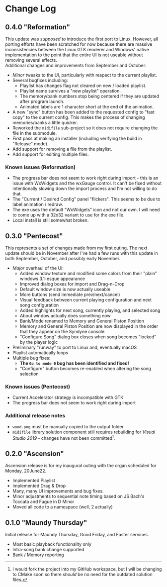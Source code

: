 # Change Log

## 0.4.0 "Reformation"

This update was _supposed to_ introduce the first port to Linux.  However, all
porting efforts have been scratched for now because there are massive
inconsistencies between the Linux GTK renderer and Windows' native
implementation to the point that the entire UI is not useable without removing
several effects.  
Additional changes and improvements from September and October:

* _Minor_ tweaks to the UI, particularly with respect to the current playlist.
* Several bugfixes including:
  * Playlist has changes flag not cleared on new / loaded playlist.
  * Playlist name survives a "new playlist" operation.
  * The memory/bank numbers stop being centered if they are updated after
  program launch.
  * Animated labels are 1 character short at the end of the animation.
* A new "sync" button has been added to the requested config to "fast copy" to
the current config.  This makes the process of changing memories/banks a little
quicker.
* Reworked the `midifile` sub-project so it does not require changing the file
in the submodule.
* First pass at making an installer (including verifying the build in "Release"
mode).
* Add support for removing a file from the playlist.
* Add support for editing multiple files.

### Known issues (Reformation)

* The progress bar does not seem to work right during import - this is an issue
with WxWidgets and the wxGauge control.  It can't be fixed without intentionally
slowing down the import process and I'm not willing to do that.
* The "Current / Desired Config" panel "flickers".  This seems to be due to
label animation / redraw.
* The exe uses the default "WxWidgets" icon and not our own.  I will need to
come up with a 32x32 variant to use for the exe file.
* Local install is still somewhat broken.

## 0.3.0 "Pentecost"

This represents a set of changes made from my first outing.  The next update
should be in November after I've had a few runs with this update in both
September, October, and possibly early November.

* _Major_ overhaul of the UI:
  * Added window texture and modified some colors from their "plain" windows
    3.1-esque appearance
  * Improved dialog boxes for import and Drag-n-Drop
  * Default window size is now actually useable
  * More buttons (send immediate prev/next/cancel)
  * Visual feedback between current playing configuration and next song
    configuration
  * Added highlights for next song, currently playing, and selected song
  * About window actually does something now
  * Bank/Mode renamed to Memory and General Piston Position
  * Memory and General Piston Position are now displayed in the order that they
    appear on the Syndyne console
  * "Configure Song" dialog box closes when song becomes "locked" by the player
    logic
* Preliminary "runway" to port to Linux and, eventually macOS
* Playlist automatically loops
* Multiple bug fixes:
  * **The `Go to mode 0` bug has been identified and fixed!**
  * "Configure" button becomes re-enabled when altering the song selection

### Known issues (Pentecost)

* Current Accelerator strategy is incompatible with GTK
* The progress bar does not seem to work right during import

### Additional release notes

* `wood.png` must be manually copied to the output folder
* `midifile` library solution component still requires rebuilding for _Visual
  Studio 2019_ - changes have not been committed[^1].

[^1]: I would fork the project into my GitHub workspace, but I will be changing
      to CMake soon so there _should_ be no need for the outdated solution files.

## 0.2.0 "Ascension"

Ascension release is for my inaugural outing with the organ scheduled for
Monday, 20June22.

* Implemented Playlist
* Implemented Drag & Drop
* Many, many UI improvements and bug fixes.
* Minor adjustments to sequential note timing based on JS Bach's Toccata and
  Fugue in D Minor
* Moved all code to a namespace (well, 2 actually)

## 0.1.0 "Maundy Thursday"

Initial release for Maundy Thursday, Good Friday, and Easter services.

* Most basic playback functionality only
* Intra-song bank change supported
* Bank / Memory reporting
